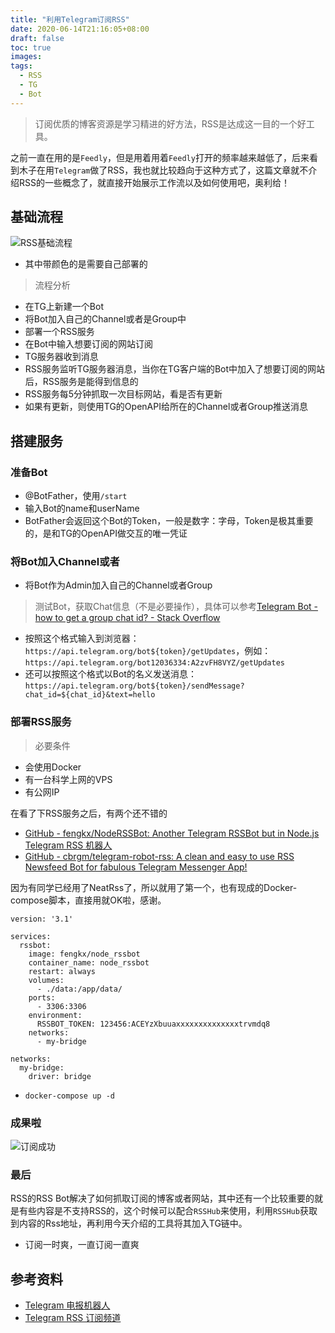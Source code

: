 ```yaml
---
title: "利用Telegram订阅RSS"
date: 2020-06-14T21:16:05+08:00
draft: false
toc: true
images:
tags:
  - RSS
  - TG
  - Bot
---
```



> 订阅优质的博客资源是学习精进的好方法，RSS是达成这一目的一个好工具。  

之前一直在用的是`Feedly`，但是用着用着`Feedly`打开的频率越来越低了，后来看到木子在用`Telegram`做了RSS，我也就比较趋向于这种方式了，这篇文章就不介绍RSS的一些概念了，就直接开始展示工作流以及如何使用吧，奥利给！

## 基础流程

![RSS基础流程](https://sail-blog.oss-cn-beijing.aliyuncs.com/uPic/6xQZHF.jpg)

- 其中带颜色的是需要自己部署的

> 流程分析  

- 在TG上新建一个Bot
- 将Bot加入自己的Channel或者是Group中
- 部署一个RSS服务
- 在Bot中输入想要订阅的网站订阅
- TG服务器收到消息
- RSS服务监听TG服务器消息，当你在TG客户端的Bot中加入了想要订阅的网站后，RSS服务是能得到信息的
- RSS服务每5分钟抓取一次目标网站，看是否有更新
- 如果有更新，则使用TG的OpenAPI给所在的Channel或者Group推送消息


## 搭建服务

### 准备Bot

- @BotFather，使用`/start`
- 输入Bot的name和userName
- BotFather会返回这个Bot的Token，一般是数字：字母，Token是极其重要的，是和TG的OpenAPI做交互的唯一凭证

### 将Bot加入Channel或者

- 将Bot作为Admin加入自己的Channel或者Group

> 测试Bot，获取Chat信息（不是必要操作），具体可以参考[Telegram Bot - how to get a group chat id? - Stack Overflow](https://stackoverflow.com/questions/32423837/telegram-bot-how-to-get-a-group-chat-id)  

- 按照这个格式输入到浏览器：`https://api.telegram.org/bot${token}/getUpdates`，例如：`https://api.telegram.org/bot12036334:A2zvFH8VYZ/getUpdates`
- 还可以按照这个格式以Bot的名义发送消息：`https://api.telegram.org/bot${token}/sendMessage?chat_id=${chat_id}&text=hello`

### 部署RSS服务

> 必要条件  

- 会使用Docker
- 有一台科学上网的VPS
- 有公网IP

在看了下RSS服务之后，有两个还不错的

- [GitHub - fengkx/NodeRSSBot: Another Telegram RSSBot  but in Node.js Telegram RSS 机器人](https://github.com/fengkx/NodeRSSBot)
- [GitHub - cbrgm/telegram-robot-rss: A clean and easy to use RSS Newsfeed Bot for fabulous Telegram Messenger App!](https://github.com/cbrgm/telegram-robot-rss)

因为有同学已经用了NeatRss了，所以就用了第一个，也有现成的Docker-compose脚本，直接用就OK啦，感谢。

```
version: '3.1'

services:
  rssbot:
    image: fengkx/node_rssbot
    container_name: node_rssbot
    restart: always
    volumes:
      - ./data:/app/data/
    ports:
      - 3306:3306
    environment:
      RSSBOT_TOKEN: 123456:ACEYzXbuuaxxxxxxxxxxxxxxtrvmdq8
    networks:
      - my-bridge

networks:
  my-bridge:
    driver: bridge
```

- `docker-compose up -d`

### 成果啦

![订阅成功](https://sail-blog.oss-cn-beijing.aliyuncs.com/uPic/41Lcvz.jpg)

### 最后

RSS的RSS Bot解决了如何抓取订阅的博客或者网站，其中还有一个比较重要的就是有些内容是不支持RSS的，这个时候可以配合`RSSHub`来使用，利用`RSSHub`获取到内容的Rss地址，再利用今天介绍的工具将其加入TG链中。

- 订阅一时爽，一直订阅一直爽

## 参考资料

- [Telegram 电报机器人](https://chanshiyu.com/#/post/108)
- [Telegram RSS 订阅频道](https://chanshiyu.com/#/post/111)